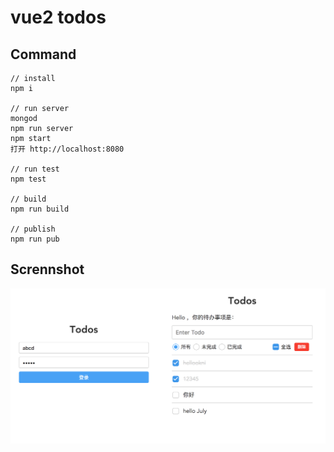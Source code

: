 # vue2 todos

## Command

```
// install
npm i

// run server
mongod
npm run server
npm start
打开 http://localhost:8080

// run test
npm test

// build
npm run build

// publish
npm run pub
```

## Scrennshot

![](https://github.com/atwxp/todos/raw/master/vue2/img/todo.png)

